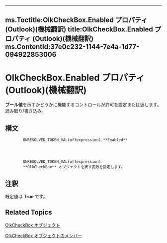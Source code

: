 

---
ms.Toctitle:OlkCheckBox.Enabled プロパティ (Outlook)(機械翻訳)
title:OlkCheckBox.Enabled プロパティ (Outlook)(機械翻訳)
ms.ContentId:37e0c232-1144-7e4a-1d77-094922853006
---
# OlkCheckBox.Enabled プロパティ (Outlook)(機械翻訳)




**ブール値**を示すかどうかに機能するコントロールが許可を設定または返します。 読み取り/書き込み。

## 構文

            UNRESOLVED_TOKEN_VAL(offexpression).**Enabled**




            UNRESOLVED_TOKEN_VAL(offexpression)
            **OlkCheckBox** オブジェクトを表す変数を指定します。



## 注釈
既定値は **True** です。



## Related Topics

[OlkCheckBox オブジェクト](79460205-a604-7011-a9b3-14e651807f09.md)

[OlkCheckBox オブジェクトのメンバー](acf62b06-215d-6b2b-57b0-ccbfd0c92aed.md)





